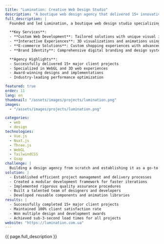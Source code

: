 ```yaml
---
title: "Lumination: Creative Web Design Studio"
description: "A boutique web design agency that delivered 15+ innovative digital experiences"
full_description: |
  Founded and led Lumination, a boutique web design studio specializing in creating unique, immersive digital experiences. The agency focused on combining cutting-edge technology with creative design to deliver memorable web solutions for clients across various industries.

  **Key Services**:
  - **Custom Web Development**: Tailored solutions with unique visual identities
  - **Interactive Experiences**: 3D visualizations and animations using Three.js
  - **E-commerce Solutions**: Custom shopping experiences with advanced features
  - **Brand Identity**: Comprehensive digital branding and design systems

  **Agency Highlights**:
  - Successfully delivered 15+ major client projects
  - Specialized in WebGL and 3D web experiences
  - Award-winning designs and implementations
  - Industry-leading performance optimization

featured: true
order: 11
lang: en
thumbnail: "/assets/images/projects/lumination.png"
images:
  - "/assets/images/projects/lumination.png"

categories:
  - web
  - design
technologies:
  - Vue.js
  - Nuxt.js
  - Three.js
  - WebGL
  - TailwindCSS
  - Gsap
challenge: |
  Building a design agency from scratch and establishing it as a go-to studio for innovative web experiences. Key challenges included managing multiple client projects simultaneously, maintaining high quality standards, and pushing the boundaries of web technology while ensuring accessibility and performance.
solution: |
  - Established efficient project management and delivery processes
  - Created a modular development framework for faster iterations
  - Implemented rigorous quality assurance procedures
  - Built a talented team of designers and developers
  - Developed reusable components and animation libraries
results: |
  - Successfully completed 15+ major client projects
  - Maintained 100% client satisfaction rate
  - Won multiple design and development awards
  - Achieved sub-3-second load times for all projects
website: "https://lumination.com.ua"
---
```


{{ page.full_description }} 